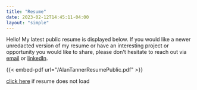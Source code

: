 ```yaml
---
title: "Resume"
date: 2023-02-12T14:45:11-04:00
layout: "simple"
---
```


Hello! My latest public resume is displayed below. If you would like a newer unredacted version of my resume or have an interesting project or opportunity you would like to share, please don't hesitate to reach out via [email](mailto:alanctanner.com) or [linkedIn](https://www.linkedin.com/in/alanctanner/).

{{< embed-pdf url="/AlanTannerResumePublic.pdf" >}}

[click here](/AlanTannerResumePublic.pdf) if resume does not load
